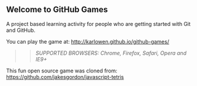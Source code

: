 ## Welcome to GitHub Games

A project based learning activity for people who are getting started with Git and GitHub.

You can play the game at: http://karlowen.github.io/github-games/

>> _*SUPPORTED BROWSERS*: Chrome, Firefox, Safari, Opera and IE9+_

This fun open source game was cloned from: https://github.com/jakesgordon/javascript-tetris
